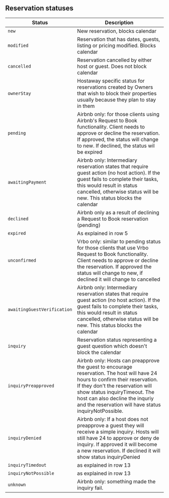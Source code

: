 ## Reservation statuses


Status | Description
-------- | ----------- 
`new` | New reservation, blocks calendar
`modified` | Reservation that has dates, guests, listing or pricing modified. Blocks calendar
<nobr>`cancelled`</nobr> | Reservation cancelled by either host or guest. Does not block calendar
<nobr>`ownerStay`</nobr> | Hostaway specific status for reservations created by Owners that wish to block their properties usually because they plan to stay in them
<nobr>`pending`</nobr> | Airbnb only: for those clients using Airbnb's Request to Book functionality. Client needs to approve or decline the reservation. If approved, the status will change to new. If declined, the status wil be expired
<nobr>`awaitingPayment`</nobr> | Airbnb only: Intermediary reservation states that require guest action (no host action). If the guest fails to complete their tasks, this would result in status cancelled, otherwise status will be new. This status blocks the calendar
<nobr>`declined`</nobr> | Airbnb only as a result of declining a Request to Book reservation (pending)
<nobr>`expired`</nobr> | As explained in row 5
<nobr>`unconfirmed`</nobr> | Vrbo only: similar to pending status for those clients that use Vrbo Request to Book functionality. Client needs to approve or decline the reservation. If approved the status will change to new, if declined it will change to cancelled
<nobr>`awaitingGuestVerification`</nobr> | Airbnb only: Intermediary reservation states that require guest action (no host action). If the guest fails to complete their tasks, this would result in status cancelled, otherwise status will be new. This status blocks the calendar
<nobr>`inquiry`</nobr> | Reservation status representing a guest question which doesn't block the calendar
<nobr>`inquiryPreapproved`</nobr> | Airbnb only: Hosts can preapprove the guest to encourage reservation. The host will have 24 hours to confirm their reservation. If they don't the reservation will show status inquiryTimeout. The host can also decline the inquriy and the reservation will have status inquiryNotPossible.
<nobr>`inquiryDenied`</nobr> | Airbnb only: If a host does not preapprove a guest they will receive a simple inquiry. Hosts will still have 24 to approve or deny de inquiry. If approved it will become a new reservation. If declined it will show status inquiryDenied
<nobr>`inquiryTimedout`</nobr> | as explained in row 13
<nobr>`inquiryNotPossible`</nobr> | as explained in row 13
<nobr>`unknown`</nobr> | Airbnb only: something made the inquiry fail.

